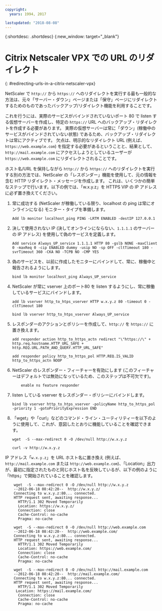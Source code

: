 ```yaml
---
copyright:
  years: 1994, 2017

lastupdated: "2018-08-08"
---
```


{:shortdesc: .shortdesc}
{:new_window: target="_blank"}

# Citrix Netscaler VPX での URL のリダイレクト
{: #redirecting-urls-in-a-citrix-netscaler-vpx}

NetScaler で `http://` から `https://` へのリダイレクトを実行する最も一般的な方法は、元々「サーバー・ダウン」ページまたは「保守」ページにリダイレクトするためのものであったバックアップ/リダイレクト機能を利用することです。  

これを行うには、実際のサービスがバインドされていないポート 80 で listen する仮想サーバーを作成し、特定の `https://` URL へのバックアップ・リダイレクトを作成する必要があります。 実際の仮想サーバーは常に「ダウン」(稼働中のサービスがバインドされていない状態) であるため、バックアップ・リダイレクトは常にアクティブです。 欠点は、明示的なリダイレクト URL (例えば、`https://web.example.com`) を指定する必要があるということと、結果として、`http://mail.example.com` にアクセスしようとしているユーザーが `https://web.example.com` にリダイレクトされることです。

ホスト名/URL を保持しながら `http://` から `https://` へのリダイレクトを実行する別の方法では、NetScaler の「レスポンダー」機能を使用して、元の情報を含む HTTP リダイレクト・メッセージを作成します。 これは、いくつかの簡単なステップで行います。以下の例では、「w.x.y.z」を HTTPS VIP の IP アドレスに必ず置き換えてください。

1. 常に成功する (NetScaler が稼働している限り、localhost の ping は常にオンラインになる) モニター・タイプを準備します。
	```
	Add lb monitor localhost_ping PING -LRTM ENABLED -destIP 127.0.0.1
	```
	
2. 決して使用されない IP (決してオンラインにならない、`1.1.1.1` のサーバーの IP アドレス) を使用して偽のサービスを定義します。
	```
	Add service Always_UP_service 1.1.1.1 HTTP 80 -gslb NONE -maxClient 0 -maxReq 0 -cip ENABLED dummy -usip NO -sp OFF -cltTimeout 180 -svrTimeout 360 -CKA NO -TCPB NO -CMP YES
	```
3. 偽のサービスを、以前に作成したモニターにバインドして、常に、稼働中と報告されるようにします。
	```
	bind lb monitor localhost_ping Always_UP_service
	```
	
4. NetScaler が常に vserver 上のポート80 を listen するようにし、常に稼働しているサービスにバインドします。
	```
	add lb vserver http_to_htps_vserver HTTP w.x.y.z 80 -timeout 0 -cltTimeout 180
	```
	```
	bind lb vserver http_to_htps_vserver Always_UP_service
	```
	
5. レスポンダーのアクションとポリシーを作成して、`http://` を `https://` に置き換えます。
	```
	add responder action http_to_https_actn redirect "\"https://\" + http.req.hostname.HTTP_URL_SAFE + http.REQ.URL.PATH_AND_QUERY.HTTP_URL_SAFE"
	```
	```
	add responder policy http_to_https_pol HTTP.REQ.IS_VALID http_to_https_actn NOOP
	```
6. NetScaler のレスポンダー・フィーチャーを有効にします (このフィーチャーはデフォルトでは無効になっているため、このステップは不可欠です)。
	```
        enable ns feature responder
	```
7. listen している vserver をレスポンダー・ポリシーにバインドします。
	```
	bind lb vserver http_to_htps_vserver -policyName http_to_https_pol -priority 1 -gotoPriorityExpression END
	```
8. 「wget」や「curl」などのコマンド・ライン・ユーティリティーを以下のように使用して、これが、意図したとおりに機能していることを確認できます。
        
	```
    wget  -S --max-redirect 0 -O /dev/null http://w.x.y.z

    curl -v http://w.x.y.z
    ```

IP アドレス「`w.x.y.z`」を URL ホスト名に置き換え (例えば、`http://mail.example.com` または `http://web.example.com`)、「Location」出力が、最初に指定されたものと同じホスト名を反映しているが、以下の例のように「https」で開始されていることを確認します。

```
    wget  -S --max-redirect 0 -O /dev/null http://w.x.y.z
    --2012-06-18 08:42:20--  http://w.x.y.z/
    Connecting to w.x.y.z:80... connected.
    HTTP request sent, awaiting response...
      HTTP/1.1 302 Moved Temporarily
      Location: https://w.x.y.z/
      Connection: close
      Cache-Control: no-cache
      Pragma: no-cache

    wget  -S --max-redirect 0 -O /dev/null http://web.example.com
    --2012-06-18 08:42:20--  http://web.example.com/
    Connecting to w.x.y.z:80... connected.
    HTTP request sent, awaiting response...
      HTTP/1.1 302 Moved Temporarily
      Location: https://web.example.com/
      Connection: close
      Cache-Control: no-cache
      Pragma: no-cache

    wget  -S --max-redirect 0 -O /dev/null http://mail.example.com
    --2012-06-18 08:42:20--  http://mail.example.com/
    Connecting to w.x.y.z:80... connected.
    HTTP request sent, awaiting response...
      HTTP/1.1 302 Moved Temporarily
     Location: https://mail.example.com/
      Connection: close
      Cache-Control: no-cache
      Pragma: no-cache
```
